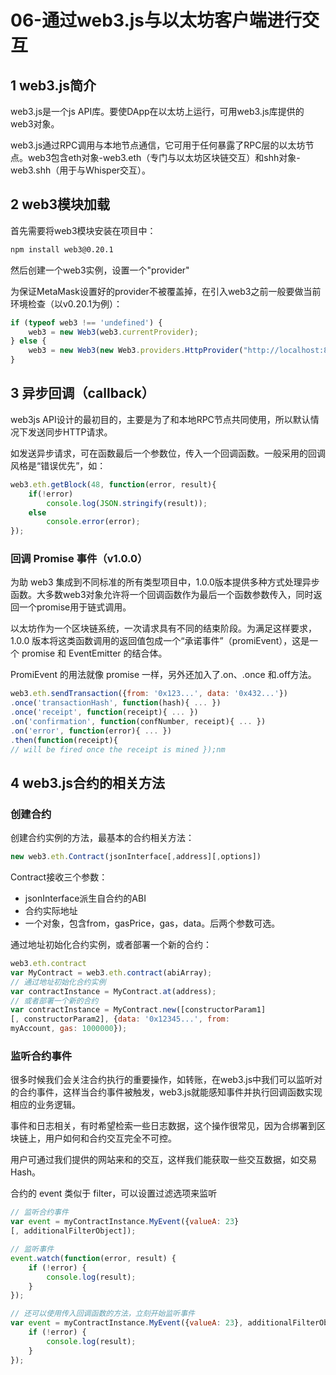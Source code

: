 # 06-通过web3.js与以太坊客户端进行交互

## 1 web3.js简介

web3.js是一个js API库。要使DApp在以太坊上运行，可用web3.js库提供的web3对象。

web3.js通过RPC调用与本地节点通信，它可用于任何暴露了RPC层的以太坊节点。web3包含eth对象-web3.eth（专门与以太坊区块链交互）和shh对象-web3.shh（用于与Whisper交互）。

## 2 web3模块加载

首先需要将web3模块安装在项目中：

```bash
npm install web3@0.20.1
```

然后创建一个web3实例，设置一个"provider"

为保证MetaMask设置好的provider不被覆盖掉，在引入web3之前一般要做当前环境检查（以v0.20.1为例）：

```js
if (typeof web3 !== 'undefined') {
	web3 = new Web3(web3.currentProvider);
} else {
	web3 = new Web3(new Web3.providers.HttpProvider("http://localhost:8545"));
}
```

## 3 异步回调（callback）

web3js API设计的最初目的，主要是为了和本地RPC节点共同使用，所以默认情况下发送同步HTTP请求。

如发送异步请求，可在函数最后一个参数位，传入一个回调函数。一般采用的回调风格是“错误优先”，如：

```js
web3.eth.getBlock(48, function(error, result){
    if(!error)
        console.log(JSON.stringify(result));
    else
        console.error(error);
});
```

### 回调 Promise 事件（v1.0.0）

为助 web3 集成到不同标准的所有类型项目中，1.0.0版本提供多种方式处理异步函数。大多数web3对象允许将一个回调函数作为最后一个函数参数传入，同时返回一个promise用于链式调用。

以太坊作为一个区块链系统，一次请求具有不同的结束阶段。为满足这样要求，1.0.0 版本将这类函数调用的返回值包成一个“承诺事件”（promiEvent），这是一个 promise 和 EventEmitter 的结合体。

PromiEvent 的用法就像 promise 一样，另外还加入了.on、.once 和.off方法。

```js
web3.eth.sendTransaction({from: '0x123...', data: '0x432...'})
.once('transactionHash', function(hash){ ... })
.once('receipt', function(receipt){ ... })
.on('confirmation', function(confNumber, receipt){ ... })
.on('error', function(error){ ... })
.then(function(receipt){
// will be fired once the receipt is mined });nm
```

## 4 web3.js合约的相关方法

### 创建合约

创建合约实例的方法，最基本的合约相关方法：

```js
new web3.eth.Contract(jsonInterface[,address][,options])
```

Contract接收三个参数：

- jsonInterface派生自合约的ABI
- 合约实际地址
- 一个对象，包含from，gasPrice，gas，data。后两个参数可选。

通过地址初始化合约实例，或者部署一个新的合约：

```js
web3.eth.contract
var MyContract = web3.eth.contract(abiArray);
// 通过地址初始化合约实例
var contractInstance = MyContract.at(address);
// 或者部署一个新的合约
var contractInstance = MyContract.new([constructorParam1]
[, constructorParam2], {data: '0x12345...', from:
myAccount, gas: 1000000});
```

### 监听合约事件

很多时候我们会关注合约执行的重要操作，如转账，在web3.js中我们可以监听对的合约事件，这样当合约事件被触发，web3.js就能感知事件并执行回调函数实现相应的业务逻辑。

事件和日志相关，有时希望检索一些日志数据，这个操作很常见，因为合绑署到区块链上，用户如何和合约交互完全不可控。

用户可通过我们提供的网站来和的交互，这样我们能获取一些交互数据，如交易Hash。

合约的 event 类似于 filter，可以设置过滤选项来监听

```javascript
// 监听合约事件
var event = myContractInstance.MyEvent({valueA: 23}
[, additionalFilterObject]);

// 监听事件
event.watch(function(error, result) {
    if (!error) {
        console.log(result);
    }
});

// 还可以使用传入回调函数的方法，立刻开始监听事件
var event = myContractInstance.MyEvent({valueA: 23}, additionalFilterObject, function(error, result) {
    if (!error) {
        console.log(result);
    }
});
```
